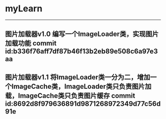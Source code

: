 # myLearn
--------------------------------------------------------------------------------------------------------
图片加载器v1.0
编写一个ImageLoader类，实现图片加载功能
commit id:b336f76aff7df87b46f13b2eb89e508c6a97e3aa
--------------------------------------------------------------------------------------------------------
图片加载器v1.1
将ImageLoader类一分为二，增加一个ImageCache类，ImageLoader类只负责图片加载，ImageCache类只负责图片缓存
commit id:8692d8f979636891d9871268972349d77c56d91e
--------------------------------------------------------------------------------------------------------



